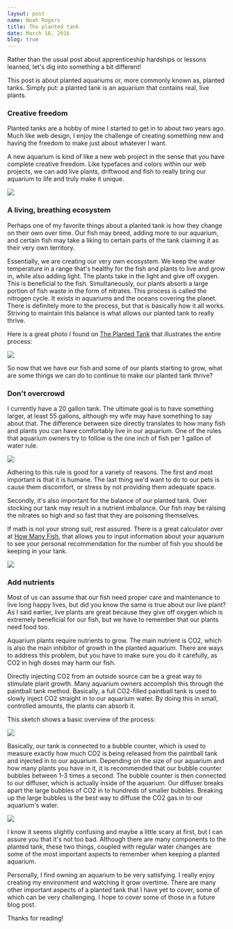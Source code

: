 ```yaml
---
layout: post
name: Noah Rogers
title: The planted tank
date: March 16, 2016
blog: true
---
```


Rather than the usual post about apprenticeship hardships or lessons learned, let's dig into something a bit different!

This post is about planted aquariums or, more commonly known as, planted tanks. Simply put: a planted tank is an aquarium that contains real, live plants.

### Creative freedom
Planted tanks are a hobby of mine I started to get in to about two years ago. Much like web design, I enjoy the challenge of creating something new and having the freedom to make just about whatever I want.

A new aquarium is kind of like a new web project in the sense that you have complete creative freedom. Like typefaces and colors within our web projects, we can add live plants, driftwood and fish to really bring our aquarium to life and truly make it unique.

<div class="image-container">
  <img src="/assets/images/blog/planted-tank/compare.jpg">
</div>

### A living, breathing ecosystem
Perhaps one of my favorite things about a planted tank is how they change on their own over time. Our fish may breed, adding more to our aquarium, and certain fish may take a liking to certain parts of the tank claiming it as their very own territory.

Essentially, we are creating our very own ecosystem. We keep the water temperature in a range that's healthy for the fish and plants to live and grow in, while also adding light. The plants take in the light and give off oxygen. This is beneficial to the fish. Simultaneously, our plants absorb a large portion of fish waste in the form of nitrates. This process is called the nitrogen cycle. It exists in aquariums and the oceans covering the planet. There is definitely more to the process, but that is basically how it all works. Striving to maintain this balance is what allows our planted tank to really thrive.

Here is a great photo I found on [The Planted Tank](http://plantedtank.net) that illustrates the entire process:

<div class="image-container">
  <img src="/assets/images/blog/planted-tank/nitrogen-cycle.jpg">
</div>

So now that we have our fish and some of our plants starting to grow, what are some things we can do to continue to make our planted tank thrive?

### Don't overcrowd

I currently have a 20 gallon tank. The ultimate goal is to have something larger, at least 55 gallons, although my wife may have something to say about that. The difference between size directly translates to how many fish and plants you can have comfortably live in our aquarium. One of the rules that aquarium owners try to follow is the one inch of fish per 1 gallon of water rule.

<div class="image-container">
  <img src="/assets/images/blog/planted-tank/aquarium1.jpg">
</div>

Adhering to this rule is good for a variety of reasons. The first and most important is that it is humane. The last thing we'd want to do to our pets is cause them discomfort, or stress by not providing them adequate space.

Secondly, it's also important for the balance of our planted tank. Over stocking our tank may result in a nutrient imbalance. Our fish may be raising the nitrates so high and so fast that they are poisoning themselves.

If math is not your strong suit, rest assured. There is a great calculator over at [How Many Fish](http://www.howmanyfish.com/), that allows you to input information about your aquarium to see your personal recommendation for the number of fish you should be keeping in your tank.

<div class="image-container">
  <img src="/assets/images/blog/planted-tank/aquarium2.jpg">
</div>

### Add nutrients

Most of us can assume that our fish need proper care and maintenance to live long happy lives, but did you know the same is true about our live plant? As I said earlier, live plants are great because they give off oxygen which is extremely beneficial for our fish, but we have to remember that our plants need food too.

Aquarium plants require nutrients to grow. The main nutrient is CO2, which is also the main inhibitor of growth in the planted aquarium. There are ways to address this problem, but you have to make sure you do it carefully, as CO2 in high doses may harm our fish.

Directly injecting CO2 from an outside source can be a great way to stimulate plant growth. Many aquarium owners accomplish this through the paintball tank method. Basically, a full CO2-filled paintball tank is used to slowly inject CO2 straight in to our aquarium water. By doing this in small, controlled amounts, the plants can absorb it.

This sketch shows a basic overview of the process:

<div class="image-container">
  <img src="/assets/images/blog/planted-tank/co2.jpg">
</div>

Basically, our tank is connected to a bubble counter, which is used to measure exactly how much CO2 is being released from the paintball tank and injected in to our aquarium. Depending on the size of our aquarium and how many plants you have in it, it is recommended that our bubble counter bubbles between 1-3 times a second. The bubble counter is then connected to our diffuser, which is actually inside of the aquarium. Our diffuser breaks apart the large bubbles of CO2 in to hundreds of smaller bubbles. Breaking up the large bubbles is the best way to diffuse the CO2 gas in to our aquarium's water.

<div class="image-container">
  <img src="/assets/images/blog/planted-tank/diffuser.jpg">
</div>

I know it seems slightly confusing and maybe a little scary at first, but I can assure you that it's not too bad. Although there are many components to the planted tank, these two things, coupled with regular water changes are some of the most important aspects to remember when keeping a planted aquarium.

Personally, I find owning an aquarium to be very satisfying. I really enjoy creating my environment and watching it grow overtime. There are many other important aspects of a planted tank that I have yet to cover, some of which can be very challenging. I hope to cover some of those in a future blog post.

Thanks for reading!
